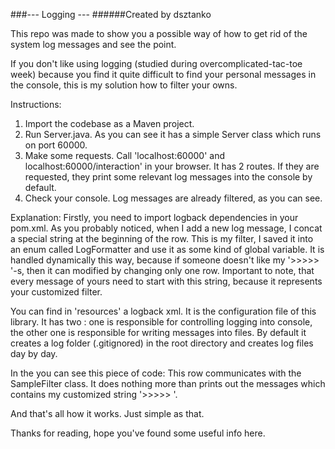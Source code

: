 ###--- Logging ---
######Created by dsztanko

This repo was made to show you a possible way of how to get rid of the system log messages and see the point.

If you don't like using logging (studied during overcomplicated-tac-toe week) because you find it quite difficult to find your personal messages in the console, this is my solution how to filter your owns.

Instructions:
1. Import the codebase as a Maven project.
2. Run Server.java.
As you can see it has a simple Server class which runs on port 60000.
3. Make some requests. Call 'localhost:60000' and localhost:60000/interaction' in your browser.
It has 2 routes. If they are requested, they print some relevant log messages into the console by default.
4. Check your console.
Log messages are already filtered, as you can see.

Explanation:
Firstly, you need to import logback dependencies in your pom.xml. As you probably noticed, when I add a new log message, I concat a special string at the beginning of the row. This is my filter, I saved it into an enum called LogFormatter and use it as some kind of global variable. It is handled dynamically this way, because if someone doesn't like my '>>>>> '-s, then it can modified by changing only one row. Important to note, that every message of yours need to start with this string, because it represents your customized filter.

You can find in 'resources' a logback xml. It is the configuration file of this library. It has two <appenders>: one is responsible for controlling logging into console, the other one is responsible for writing messages into files. By default it creates a log folder (.gitignored) in the root directory and creates log files day by day.

In the <appender> you can see this piece of code:
        <filter class="logging_sample.logging.SampleFilter"/>
This row communicates with the SampleFilter class. It does nothing more than prints out the messages which contains my customized string '>>>>> '.

And that's all how it works. Just simple as that.

Thanks for reading, hope you've found some useful info here.


